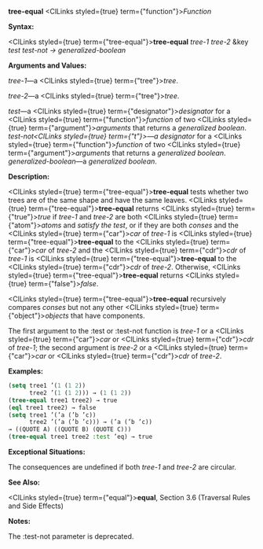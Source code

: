 **tree-equal** <ClLinks styled={true} term={"function"}><i>Function</i></ClLinks> 



**Syntax:** 



<ClLinks styled={true} term={"tree-equal"}><b>tree-equal</b></ClLinks> *tree-1 tree-2* &amp;key *test test-not → generalized-boolean* 



**Arguments and Values:** 



*tree-1*—a <ClLinks styled={true} term={"tree"}><i>tree</i></ClLinks>. 



*tree-2*—a <ClLinks styled={true} term={"tree"}><i>tree</i></ClLinks>. 



*test*—a <ClLinks styled={true} term={"designator"}><i>designator</i></ClLinks> for a <ClLinks styled={true} term={"function"}><i>function</i></ClLinks> of two <ClLinks styled={true} term={"argument"}><i>arguments</i></ClLinks> that returns a *generalized boolean*. *test-not<ClLinks styled={true} term={"t"}><i>—a </i></ClLinks>designator* for a <ClLinks styled={true} term={"function"}><i>function</i></ClLinks> of two <ClLinks styled={true} term={"argument"}><i>arguments</i></ClLinks> that returns a *generalized boolean*. *generalized-boolean*—a *generalized boolean*. 



**Description:** 



<ClLinks styled={true} term={"tree-equal"}><b>tree-equal</b></ClLinks> tests whether two trees are of the same shape and have the same leaves. <ClLinks styled={true} term={"tree-equal"}><b>tree-equal</b></ClLinks> returns <ClLinks styled={true} term={"true"}><i>true</i></ClLinks> if *tree-1* and *tree-2* are both <ClLinks styled={true} term={"atom"}><i>atoms</i></ClLinks> and *satisfy the test*, or if they are both *conses* and the <ClLinks styled={true} term={"car"}><i>car</i></ClLinks> of *tree-1* is <ClLinks styled={true} term={"tree-equal"}><b>tree-equal</b></ClLinks> to the <ClLinks styled={true} term={"car"}><i>car</i></ClLinks> of *tree-2* and the <ClLinks styled={true} term={"cdr"}><i>cdr</i></ClLinks> of *tree-1* is <ClLinks styled={true} term={"tree-equal"}><b>tree-equal</b></ClLinks> to the <ClLinks styled={true} term={"cdr"}><i>cdr</i></ClLinks> of *tree-2*. Otherwise, <ClLinks styled={true} term={"tree-equal"}><b>tree-equal</b></ClLinks> returns <ClLinks styled={true} term={"false"}><i>false</i></ClLinks>. 



<ClLinks styled={true} term={"tree-equal"}><b>tree-equal</b></ClLinks> recursively compares *conses* but not any other <ClLinks styled={true} term={"object"}><i>objects</i></ClLinks> that have components. 



The first argument to the :test or :test-not function is *tree-1* or a <ClLinks styled={true} term={"car"}><i>car</i></ClLinks> or <ClLinks styled={true} term={"cdr"}><i>cdr</i></ClLinks> of *tree-1*; the second argument is *tree-2* or a <ClLinks styled={true} term={"car"}><i>car</i></ClLinks> or <ClLinks styled={true} term={"cdr"}><i>cdr</i></ClLinks> of *tree-2*. 



**Examples:**
```lisp
(setq tree1 ’(1 (1 2)) 
      tree2 ’(1 (1 2))) → (1 (1 2)) 
(tree-equal tree1 tree2) → true 
(eql tree1 tree2) → false 
(setq tree1 ’(’a (’b ’c)) 
      tree2 ’(’a (’b ’c))) → (’a (’b ’c)) 
→ ((QUOTE A) ((QUOTE B) (QUOTE C))) 
(tree-equal tree1 tree2 :test ’eq) → true 
```
**Exceptional Situations:** 



The consequences are undefined if both *tree-1* and *tree-2* are circular. 



**See Also:** 



<ClLinks styled={true} term={"equal"}><b>equal</b></ClLinks>, Section 3.6 (Traversal Rules and Side Effects) 



**Notes:** 



The :test-not parameter is deprecated. 







 



 



